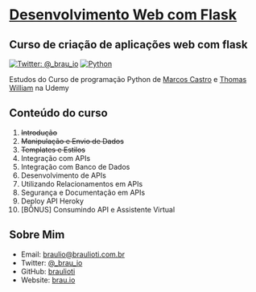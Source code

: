# [Desenvolvimento Web com Flask](https://www.udemy.com/course/desenvolvimento-web-com-flask/)
## Curso de criação de aplicações web com flask

[![Twitter: @_brau_io](https://img.shields.io/badge/contact-@_brau_io-blue.svg?style=flat)](https://twitter.com/braulio_info)
[![Python](https://upload.wikimedia.org/wikipedia/commons/f/fc/Blue_Python_3.7_Shield_Badge.svg)](https://www.python.org/)

Estudos do Curso de programação Python de [Marcos Castro](https://www.udemy.com/course/programacao-orientada-a-objetos-com-python/#instructor-1) e
[Thomas William](https://www.udemy.com/course/programacao-orientada-a-objetos-com-python/#instructor-2) na Udemy

## Conteúdo do curso

1. ~~Introdução~~
2. ~~Manipulação e Envio de Dados~~
3. ~~Templates e Estilos~~
4. Integração com APIs
5. Integração com Banco de Dados
6. Desenvolvimento de APIs
7. Utilizando Relacionamentos em APIs
8. Segurança e Documentação em APIs
9. Deploy API Heroky
10. [BÔNUS] Consumindo API e Assistente Virtual

## Sobre Mim

- Email: braulio@braulioti.com.br
- Twitter: [@_brau_io](http://twitter.com/braulio_info)
- GitHub: [braulioti](https://github.com/braulioti)
- Website: [brau.io](https://brau.io)
